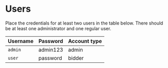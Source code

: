 # Users

Place the credentials for at least two users in the table below. There should be at least one administrator and one regular user.


| Username | Password | Account type |
|----------|----------|--------------|
| `admin`  | admin123 | admin        |
| `user`   | password | bidder       |


